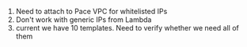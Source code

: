1. Need to attach to Pace VPC for whitelisted IPs
2. Don't work with generic IPs from Lambda
3. current we have 10 templates. Need to verify whether we need all of them

